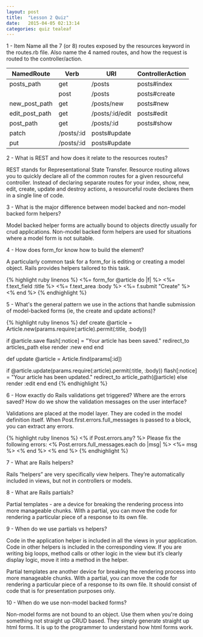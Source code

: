 ```yaml
---
layout: post
title:  "Lesson 2 Quiz"
date:   2015-04-05 02:13:14
categories: quiz tealeaf
---
```




1 - Item Name all the 7 (or 8) routes exposed by the resources keyword in the routes.rb file.
Also name the 4 named routes, and how the request is routed to the controller/action.

NamedRoute | Verb     | URI       | ControllerAction
---------- | -------- | --------- | -----------------
posts_path | get      | /posts    | posts#index
           | post     | /posts    | posts#create
new_post_path | get | /posts/new | posts#new
edit_post_path | get | /posts/:id/edit | posts#edit
post_path | get | /posts/:id | posts#show
 | patch | /posts/:id | posts#update
 | put | /posts/:id | posts#update


2 - What is REST and how does it relate to the resources routes?

REST stands for Representational State Transfer. Resource routing allows you to quickly declare all of the common
routes for a given resourceful controller. Instead of declaring separate routes for
your index, show, new, edit, create, update and destroy actions, a resourceful route declares them in a single line of code.

3 - What is the major difference between model backed and non-model backed form helpers?

Model backed helper forms are actually bound to objects directly usually for crud applications.
Non-model backed form helpers are used for situations where a model form is not suitable.

4 - How does form_for know how to build the element?

A particularly common task for a form_for is editing or creating a model object. Rails provides helpers
tailored to this task.

{% highlight ruby linenos %}
<%= form_for @article do |f| %>
  <%= f.text_field :title %>
  <%= f.text_area :body %>
  <%= f.submit "Create" %>
<% end %>
{% endhighlight %}

5 - What's the general pattern we use in the actions that handle submission of model-backed
forms (ie, the create and update actions)?

{% highlight ruby linenos %}
def create
  @article = Article.new(params.require(:article).permit(:title, :body))

  if @article.save
    flash[:notice] = "Your article has been saved."
    redirect_to articles_path
  else
    render :new
  end
end

def update @article = Article.find(params[:id])

  if @article.update(params.require(:article).permit(:title, :body))
    flash[:notice] = "Your article has been updated."
    redirect_to article_path(@article)
  else
    render :edit
  end
end
{% endhighlight %}

6 - How exactly do Rails validations get triggered? Where are the errors saved? How do we show the validation
messages on the user interface?

Validations are placed at the model layer. They are coded in the model definition itself.
When Post.first.errors.full_messages is passed to a block, you can extract any errors.

{% highlight ruby linenos %}
<% if Post.errors.any? %>
  Please fix the following errors:
  <% Post.errors.full_messages.each do |msg| %>
    <%= msg %>
  <% end %>
<% end %>
{% endhighlight %}

7 - What are Rails helpers?

Rails “helpers” are very specifically view helpers. They’re automatically included in views, but not
in controllers or models.

8 - What are Rails partials?

Partial templates - are a device for breaking the rendering process into more manageable chunks.
With a partial, you can move the code for rendering a particular piece of a response to its own file.

9 - When do we use partials vs helpers?

Code in the application helper is included in all the views in your application.
Code in other helpers is included in the corresponding view. If you are writing big loops, method calls or
other logic in the view but it’s clearly display logic, move it into a method in the helper.

Partial templates are another device for breaking the rendering process into more manageable chunks.
With a partial, you can move the code for rendering a particular piece of a response to its own file.
It should consist of code that is for presentation purposes only.

10 -  When do we use non-model backed forms?

Non-model forms are not bound to an object. Use them when you're doing something not straight up CRUD based.
They simply generate straight up html forms. It is up to the programmer to understand how html forms work.
